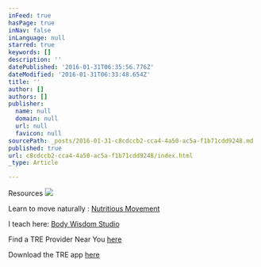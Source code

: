 ```yaml
---
inFeed: true
hasPage: true
inNav: false
inLanguage: null
starred: true
keywords: []
description: ''
datePublished: '2016-01-31T06:35:56.776Z'
dateModified: '2016-01-31T06:33:48.654Z'
title: ''
author: []
authors: []
publisher:
  name: null
  domain: null
  url: null
  favicon: null
sourcePath: _posts/2016-01-31-c8cdccb2-cca4-4a50-ac5a-f1b71cdd9248.md
published: true
url: c8cdccb2-cca4-4a50-ac5a-f1b71cdd9248/index.html
_type: Article

---
```

Resources
![](https://the-grid-user-content.s3-us-west-2.amazonaws.com/0c238dd4-9a90-47d5-9450-36cc42a644b1.JPG)

Learn to move naturally :  [Nutritious Movement][0]

I teach here:  [Body Wisdom Studio][1]

Find a TRE Provider Near You [here][2]

Download the TRE app [here][3]

[0]: www.nutritiousmovement.com
[1]: www.bodywisdomstudio.net
[2]: www.traumaprevention.com
[3]: www.apple.com
